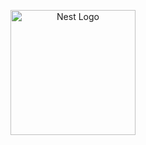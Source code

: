 <p align="center">
  <img src="https://nestjs.com/img/logo-small.svg" width="200" alt="Nest Logo" />
</p>

